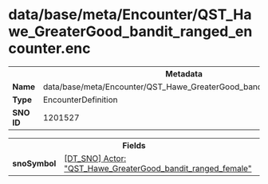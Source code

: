 <h1>data/base/meta/Encounter/QST_Hawe_GreaterGood_bandit_ranged_encounter.enc</h1><table><tr><th colspan="100%">Metadata</th></tr><tr><td><b>Name</b></td><td>data/base/meta/Encounter/QST_Hawe_GreaterGood_bandit_ranged_encounter.enc</td></tr><tr><td><b>Type</b></td><td>EncounterDefinition</td></tr><tr><td><b>SNO ID</b></td><td>1201527</td></tr></table>

<table><tr><th colspan="100%">Fields</th></tr><tr><td><b>snoSymbol</b></td><td><a href="..\Actor\QST_Hawe_GreaterGood_bandit_ranged_female.acr">[DT_SNO] Actor: "QST_Hawe_GreaterGood_bandit_ranged_female"</a></td></tr></table>

